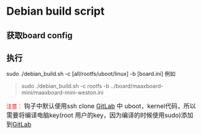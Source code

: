 # Debian build script


## 获取board config

## 执行
sudo ./debian_build.sh -c [all/rootfs/uboot/linux] -b [board.ini]
例如
>  sudo ./debian_build.sh -c rootfs -b ../board/maaxboard-mini/maaxboard-mini-weston.ini

<font color="red">注意：</font> <font size="3">钩子中默认使用ssh clone [GitLab][gitlab] 中 uboot，kernel代码，所以需要将编译电脑key(root 用户的key，因为编译的时候使用sudo)添加到[GitLab][gitlab]</font>

[gitlab]:http://192.168.2.100